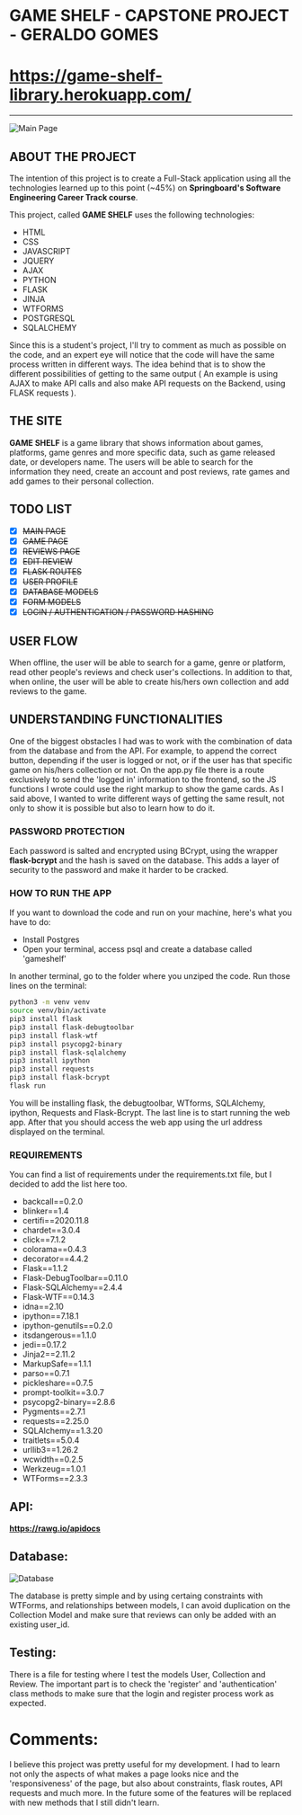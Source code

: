 # GAME SHELF - CAPSTONE PROJECT - GERALDO GOMES

# https://game-shelf-library.herokuapp.com/
---
![Main Page](https://github.com/ggomesneto/capstone1/blob/main/Game%20Shelf.jpeg)

## ABOUT THE PROJECT

The intention of this project is to create a Full-Stack application using all the technologies learned up to this point (~45%) on **Springboard's Software Engineering Career Track course**. 

This project, called **GAME SHELF** uses the following technologies:

- HTML
- CSS
- JAVASCRIPT
- JQUERY
- AJAX
- PYTHON 
- FLASK
- JINJA
- WTFORMS
- POSTGRESQL
- SQLALCHEMY

Since this is a student's project, I'll try to comment as much as possible on the code, and an expert eye will notice that the code will have the same process written in different ways. The idea behind that is to show the different possibilities of getting to the same output ( An example is using AJAX to make API calls and also make API requests on the Backend, using FLASK requests ).

## THE SITE

**GAME SHELF** is a game library that shows information about games, platforms, game genres and more specific data, such as game released date, or developers name. The users will be able to search for the information they need, create an account and post reviews, rate games and add games to their personal collection.

## TODO LIST

- [x] ~~MAIN PAGE~~
- [x] ~~GAME PAGE~~
- [x] ~~REVIEWS PAGE~~
- [x] ~~EDIT REVIEW~~
- [x] ~~FLASK ROUTES~~
- [x] ~~USER PROFILE~~
- [x] ~~DATABASE MODELS~~
- [x] ~~FORM MODELS~~
- [x] ~~LOGIN / AUTHENTICATION / PASSWORD HASHING~~

## USER FLOW

When offline, the user will be able to search for a game, genre or platform, read other people's reviews and check user's collections.
In addition to that, when online, the user will be able to create his/hers own collection and add reviews to the game.

## UNDERSTANDING FUNCTIONALITIES

One of the biggest obstacles I had was to work with the combination of data from the database and from the API. For example, to append the correct button, depending if the user is logged or not, or if the user has that specific game on his/hers collection or not. On the app.py file there is a route exclusively to send the 'logged in' information to the frontend, so the JS functions I wrote could use the right markup to show the game cards. As I said above, I wanted to write different ways of getting the same result, not only to show it is possible but also to learn how to do it.

### PASSWORD PROTECTION

Each password is salted and encrypted using BCrypt, using the wrapper **flask-bcrypt** and the hash is saved on the database. This adds a layer of security to the password and make it harder to be cracked.

### HOW TO RUN THE APP

If you want to download the code and run on your machine, here's what you have to do:
- Install Postgres
- Open your terminal, access psql and create a database called 'gameshelf'

In another terminal, go to the folder where you unziped the code. Run those lines on the terminal:

```bash
python3 -m venv venv              
source venv/bin/activate          
pip3 install flask                
pip3 install flask-debugtoolbar
pip3 install flask-wtf
pip3 install psycopg2-binary
pip3 install flask-sqlalchemy
pip3 install ipython
pip3 install requests
pip3 install flask-bcrypt
flask run 
```

You will be installing flask, the debugtoolbar, WTforms, SQLAlchemy, ipython, Requests and Flask-Bcrypt.
The last line is to start running the web app. After that you should access the web app using the url address displayed on the terminal.

### REQUIREMENTS

You can find a list of requirements under the requirements.txt file, but I decided to add the list here too.

- backcall==0.2.0
- blinker==1.4
- certifi==2020.11.8
- chardet==3.0.4
- click==7.1.2
- colorama==0.4.3
- decorator==4.4.2
- Flask==1.1.2
- Flask-DebugToolbar==0.11.0
- Flask-SQLAlchemy==2.4.4
- Flask-WTF==0.14.3
- idna==2.10
- ipython==7.18.1
- ipython-genutils==0.2.0
- itsdangerous==1.1.0
- jedi==0.17.2
- Jinja2==2.11.2
- MarkupSafe==1.1.1
- parso==0.7.1
- pickleshare==0.7.5
- prompt-toolkit==3.0.7
- psycopg2-binary==2.8.6
- Pygments==2.7.1
- requests==2.25.0
- SQLAlchemy==1.3.20
- traitlets==5.0.4
- urllib3==1.26.2
- wcwidth==0.2.5
- Werkzeug==1.0.1
- WTForms==2.3.3

 
## API: 
**https://rawg.io/apidocs**

## Database:

![Database](https://github.com/ggomesneto/capstone1/blob/main/database.png)

The database is pretty simple and by using certaing constraints with WTForms, and relationships between models, I can avoid duplication on the Collection Model and make sure that reviews can only be added with an existing user_id.

## Testing:

There is a file for testing where I test the models User, Collection and Review. The important part is to check the 'register' and 'authentication' class methods to make sure that the login and register process work as expected.

# Comments:

I believe this project was pretty useful for my development. I had to learn not only the aspects of what makes a page looks nice and the 'responsiveness' of the page, but also about constraints, flask routes, API requests and much more. In the future some of the features will be replaced with new methods that I still didn't learn.
